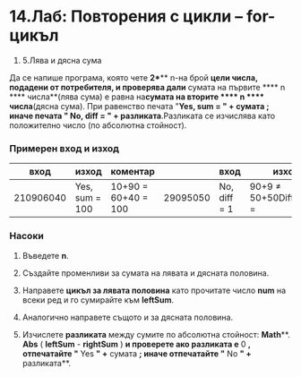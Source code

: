 ﻿# 14.Лаб: Повторения с цикли – for-цикъл



1. 5.Лява и дясна сума

Да се напише програма, която чете **2\***** n-на брой **цели числа, подадени от потребителя, и проверява дали** сумата на първите **** n **** числа**(лява сума) е равна на**сумата на вторите **** n **** числа**(дясна сума). При равенство печата &quot;**Yes, sum = **&quot; +** сумата **; иначе печата &quot;** No, diff = **&quot; +** разликата**.Разликата се изчислява като положително число (по абсолютна стойност).

### Примерен вход и изход

| **вход** | **изход** | **коментар** |   | **вход** | **изход** | **коментар** |
| --- | --- | --- | --- | --- | --- | --- |
| 210906040 | Yes, sum = 100 | 10+90 = 60+40 = 100 | 29095050 | No, diff = 1 | 90+9 ≠ 50+50Difference = |99-100| = 1 |

### Насоки

1. Въведете **n**.

1. Създайте променливи за сумата на лявата и дясната половина.

1. Направете **цикъл за лявата половина** като прочитате число **num** на всеки ред и го сумирайте към **leftSum**.

1. Аналогично направете същото и за дясната половина.

1. Изчислете **разликата** между сумите по абсолютна стойност: **Math****. ****Abs**** ( ****leftSum**** - ****rightSum**** ) **и проверете ако разликата е** 0 **, отпечатайте &quot;** Yes **&quot; +** сумата **; иначе отпечатайте &quot;** No **&quot; +** разликата**.

